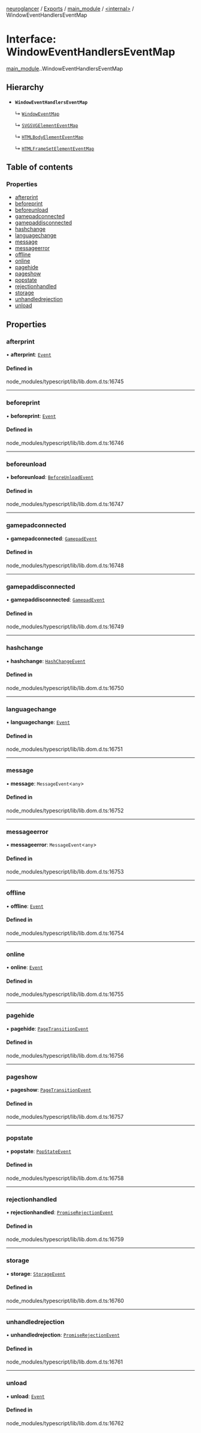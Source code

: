 [neuroglancer](../README.md) / [Exports](../modules.md) / [main\_module](../modules/main_module.md) / [<internal\>](../modules/main_module._internal_.md) / WindowEventHandlersEventMap

# Interface: WindowEventHandlersEventMap

[main_module](../modules/main_module.md).[<internal>](../modules/main_module._internal_.md).WindowEventHandlersEventMap

## Hierarchy

- **`WindowEventHandlersEventMap`**

  ↳ [`WindowEventMap`](main_module._internal_.WindowEventMap.md)

  ↳ [`SVGSVGElementEventMap`](main_module._internal_.SVGSVGElementEventMap.md)

  ↳ [`HTMLBodyElementEventMap`](main_module._internal_.HTMLBodyElementEventMap.md)

  ↳ [`HTMLFrameSetElementEventMap`](main_module._internal_.HTMLFrameSetElementEventMap.md)

## Table of contents

### Properties

- [afterprint](main_module._internal_.WindowEventHandlersEventMap.md#afterprint)
- [beforeprint](main_module._internal_.WindowEventHandlersEventMap.md#beforeprint)
- [beforeunload](main_module._internal_.WindowEventHandlersEventMap.md#beforeunload)
- [gamepadconnected](main_module._internal_.WindowEventHandlersEventMap.md#gamepadconnected)
- [gamepaddisconnected](main_module._internal_.WindowEventHandlersEventMap.md#gamepaddisconnected)
- [hashchange](main_module._internal_.WindowEventHandlersEventMap.md#hashchange)
- [languagechange](main_module._internal_.WindowEventHandlersEventMap.md#languagechange)
- [message](main_module._internal_.WindowEventHandlersEventMap.md#message)
- [messageerror](main_module._internal_.WindowEventHandlersEventMap.md#messageerror)
- [offline](main_module._internal_.WindowEventHandlersEventMap.md#offline)
- [online](main_module._internal_.WindowEventHandlersEventMap.md#online)
- [pagehide](main_module._internal_.WindowEventHandlersEventMap.md#pagehide)
- [pageshow](main_module._internal_.WindowEventHandlersEventMap.md#pageshow)
- [popstate](main_module._internal_.WindowEventHandlersEventMap.md#popstate)
- [rejectionhandled](main_module._internal_.WindowEventHandlersEventMap.md#rejectionhandled)
- [storage](main_module._internal_.WindowEventHandlersEventMap.md#storage)
- [unhandledrejection](main_module._internal_.WindowEventHandlersEventMap.md#unhandledrejection)
- [unload](main_module._internal_.WindowEventHandlersEventMap.md#unload)

## Properties

### afterprint

• **afterprint**: [`Event`](../modules/main_module._internal_.md#event)

#### Defined in

node_modules/typescript/lib/lib.dom.d.ts:16745

___

### beforeprint

• **beforeprint**: [`Event`](../modules/main_module._internal_.md#event)

#### Defined in

node_modules/typescript/lib/lib.dom.d.ts:16746

___

### beforeunload

• **beforeunload**: [`BeforeUnloadEvent`](../modules/main_module._internal_.md#beforeunloadevent)

#### Defined in

node_modules/typescript/lib/lib.dom.d.ts:16747

___

### gamepadconnected

• **gamepadconnected**: [`GamepadEvent`](../modules/main_module._internal_.md#gamepadevent)

#### Defined in

node_modules/typescript/lib/lib.dom.d.ts:16748

___

### gamepaddisconnected

• **gamepaddisconnected**: [`GamepadEvent`](../modules/main_module._internal_.md#gamepadevent)

#### Defined in

node_modules/typescript/lib/lib.dom.d.ts:16749

___

### hashchange

• **hashchange**: [`HashChangeEvent`](../modules/main_module._internal_.md#hashchangeevent)

#### Defined in

node_modules/typescript/lib/lib.dom.d.ts:16750

___

### languagechange

• **languagechange**: [`Event`](../modules/main_module._internal_.md#event)

#### Defined in

node_modules/typescript/lib/lib.dom.d.ts:16751

___

### message

• **message**: `MessageEvent`<`any`\>

#### Defined in

node_modules/typescript/lib/lib.dom.d.ts:16752

___

### messageerror

• **messageerror**: `MessageEvent`<`any`\>

#### Defined in

node_modules/typescript/lib/lib.dom.d.ts:16753

___

### offline

• **offline**: [`Event`](../modules/main_module._internal_.md#event)

#### Defined in

node_modules/typescript/lib/lib.dom.d.ts:16754

___

### online

• **online**: [`Event`](../modules/main_module._internal_.md#event)

#### Defined in

node_modules/typescript/lib/lib.dom.d.ts:16755

___

### pagehide

• **pagehide**: [`PageTransitionEvent`](../modules/main_module._internal_.md#pagetransitionevent)

#### Defined in

node_modules/typescript/lib/lib.dom.d.ts:16756

___

### pageshow

• **pageshow**: [`PageTransitionEvent`](../modules/main_module._internal_.md#pagetransitionevent)

#### Defined in

node_modules/typescript/lib/lib.dom.d.ts:16757

___

### popstate

• **popstate**: [`PopStateEvent`](../modules/main_module._internal_.md#popstateevent)

#### Defined in

node_modules/typescript/lib/lib.dom.d.ts:16758

___

### rejectionhandled

• **rejectionhandled**: [`PromiseRejectionEvent`](../modules/main_module._internal_.md#promiserejectionevent)

#### Defined in

node_modules/typescript/lib/lib.dom.d.ts:16759

___

### storage

• **storage**: [`StorageEvent`](../modules/main_module._internal_.md#storageevent)

#### Defined in

node_modules/typescript/lib/lib.dom.d.ts:16760

___

### unhandledrejection

• **unhandledrejection**: [`PromiseRejectionEvent`](../modules/main_module._internal_.md#promiserejectionevent)

#### Defined in

node_modules/typescript/lib/lib.dom.d.ts:16761

___

### unload

• **unload**: [`Event`](../modules/main_module._internal_.md#event)

#### Defined in

node_modules/typescript/lib/lib.dom.d.ts:16762
